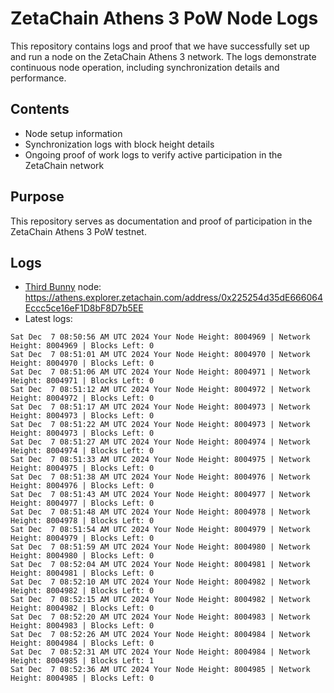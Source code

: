 # ZetaChain Athens 3 PoW Node Logs
This repository contains logs and proof that we have successfully set up and run a node on the ZetaChain Athens 3 network. The logs demonstrate continuous node operation, including synchronization details and performance.

## Contents
- Node setup information
- Synchronization logs with block height details
- Ongoing proof of work logs to verify active participation in the ZetaChain network

## Purpose
This repository serves as documentation and proof of participation in the ZetaChain Athens 3 PoW testnet.

## Logs

- [Third Bunny](https://thirdbunny.xyz/) node: https://athens.explorer.zetachain.com/address/0x225254d35dE666064Eccc5ce16eF1D8bF8D7b5EE
- Latest logs:
```
Sat Dec  7 08:50:56 AM UTC 2024 Your Node Height: 8004969 | Network Height: 8004969 | Blocks Left: 0
Sat Dec  7 08:51:01 AM UTC 2024 Your Node Height: 8004970 | Network Height: 8004970 | Blocks Left: 0
Sat Dec  7 08:51:06 AM UTC 2024 Your Node Height: 8004971 | Network Height: 8004971 | Blocks Left: 0
Sat Dec  7 08:51:12 AM UTC 2024 Your Node Height: 8004972 | Network Height: 8004972 | Blocks Left: 0
Sat Dec  7 08:51:17 AM UTC 2024 Your Node Height: 8004973 | Network Height: 8004973 | Blocks Left: 0
Sat Dec  7 08:51:22 AM UTC 2024 Your Node Height: 8004973 | Network Height: 8004973 | Blocks Left: 0
Sat Dec  7 08:51:27 AM UTC 2024 Your Node Height: 8004974 | Network Height: 8004974 | Blocks Left: 0
Sat Dec  7 08:51:33 AM UTC 2024 Your Node Height: 8004975 | Network Height: 8004975 | Blocks Left: 0
Sat Dec  7 08:51:38 AM UTC 2024 Your Node Height: 8004976 | Network Height: 8004976 | Blocks Left: 0
Sat Dec  7 08:51:43 AM UTC 2024 Your Node Height: 8004977 | Network Height: 8004977 | Blocks Left: 0
Sat Dec  7 08:51:48 AM UTC 2024 Your Node Height: 8004978 | Network Height: 8004978 | Blocks Left: 0
Sat Dec  7 08:51:54 AM UTC 2024 Your Node Height: 8004979 | Network Height: 8004979 | Blocks Left: 0
Sat Dec  7 08:51:59 AM UTC 2024 Your Node Height: 8004980 | Network Height: 8004980 | Blocks Left: 0
Sat Dec  7 08:52:04 AM UTC 2024 Your Node Height: 8004981 | Network Height: 8004981 | Blocks Left: 0
Sat Dec  7 08:52:10 AM UTC 2024 Your Node Height: 8004982 | Network Height: 8004982 | Blocks Left: 0
Sat Dec  7 08:52:15 AM UTC 2024 Your Node Height: 8004982 | Network Height: 8004982 | Blocks Left: 0
Sat Dec  7 08:52:20 AM UTC 2024 Your Node Height: 8004983 | Network Height: 8004983 | Blocks Left: 0
Sat Dec  7 08:52:26 AM UTC 2024 Your Node Height: 8004984 | Network Height: 8004984 | Blocks Left: 0
Sat Dec  7 08:52:31 AM UTC 2024 Your Node Height: 8004984 | Network Height: 8004985 | Blocks Left: 1
Sat Dec  7 08:52:36 AM UTC 2024 Your Node Height: 8004985 | Network Height: 8004985 | Blocks Left: 0
```
